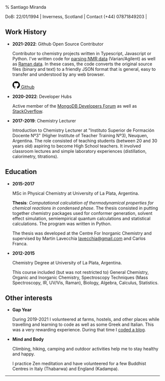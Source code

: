 % Santiago Miranda

<p class="welcome">DoB: 22/01/1994 | Inverness, Scotland | Contact (+44) 07871849203 | <santimir@protonmail.com></p>

Work History
--------------------

- **2021-2022**: Github Open Source Contributor 

  Contributor to chemistry projects written in Typescript, Javascript or Python. I've written code for [parsing NMR data](https://github.com/santimirandarp/varian-converter) (Varian/Agilent) as well as [Raman data](https://github.com/santimirandarp/wdf-parser). In these cases, the code converts the original source files (binary and text) to a friendly JSON format that is general, easy to transfer and understood by any web browser.

   <a href="https://github.com/santimirandarp" class="img-link"><img src="./github.svg" height=24 alt="github"/> Github</a>

- **2020-2022**: Developer Hubs 

   Active member of the [MongoDB Developers Forum](https://www.mongodb.com/community/forums/u/santimir/summary) as well as [StackOverflow](https://stackoverflow.com/users/12582392/minsky).

* **2017-2019**: Chemistry Lecturer

   Introduction to Chemistry Lecturer at "Instituto Superior de Formación Docente Nº3" (Higher Institute of Teacher Training Nº3), Neuquen, Argentina. The role consisted of teaching students (between 20 and 30 years old) aspiring to become High School teachers. It involved classroom lectures and simple laboratory experiences (distillation, calorimetry, titrations).


Education
---------

- **2015-2017**

  MSc in Physical Chemistry at University of La Plata, Argentina.

  **Thesis**: _Computational calculation of thermodynamical properties for chemical reactions in condensed phase_.
  The thesis consisted in putting together chemistry packages used for conformer generation, solvent effect simulation, semiempirical quantum calculations and statistical calculations. The program was written in Python.

  The thesis was developed at the Centre For Inorganic Chemistry and supervised by Martin Lavecchia <lavecchia@gmail.com> and Carlos Franca.

- **2012-2015**

  Chemistry Degree at University of La Plata, Argentina.

  This course included (but was not restricted to) General Chemistry, Organic and Inorganic Chemistry, Spectroscopy Techniques (Mass Spectroscopy, IR, UV/Vis, Raman), Biology, Algebra, Calculus, Statistics.


Other interests
------------------------

- **Gap Year**

   During 2019-2021 I volunteered at farms, hostels, and other places while travelling and learning to
code as well as some Greek and Italian. This was a  very rewarding experience. During that time I [coded a blog](https://misterybodon.github.io/web/).

- **Mind and Body**

   Climbing, hiking, camping and outdoor activities help me to stay healthy and happy.

   I practice Zen meditation and have volunteered for a few Buddhist Centres in Italy (Thabarwa) and England (Kadampa).

-----------------------
